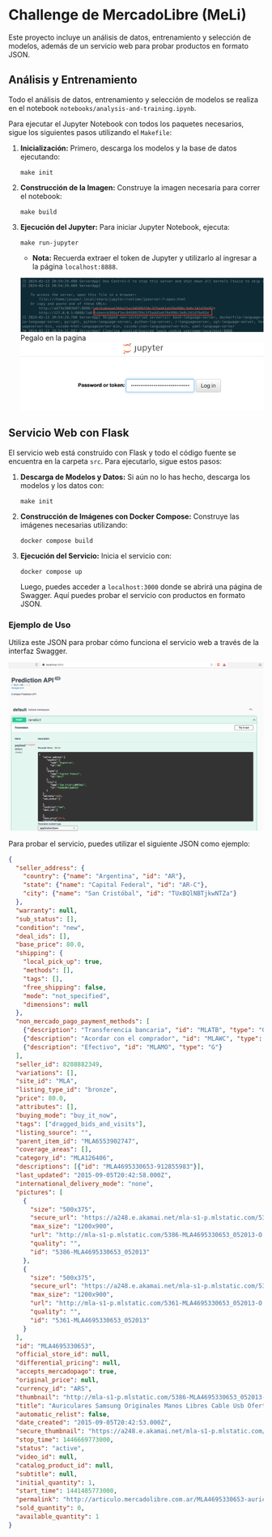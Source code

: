 # Challenge de MercadoLibre (MeLi)

Este proyecto incluye un análisis de datos, entrenamiento y selección de modelos, además de un servicio web para probar productos en formato JSON.

## Análisis y Entrenamiento

Todo el análisis de datos, entrenamiento y selección de modelos se realiza en el notebook `notebooks/analysis-and-training.ipynb`.

Para ejecutar el Jupyter Notebook con todos los paquetes necesarios, sigue los siguientes pasos utilizando el `Makefile`:

1. **Inicialización:** Primero, descarga los modelos y la base de datos ejecutando:

    ```
    make init
    ```

2. **Construcción de la Imagen:** Construye la imagen necesaria para correr el notebook:

    ```
    make build
    ```

3. **Ejecución del Jupyter:** Para iniciar Jupyter Notebook, ejecuta:

    ```
    make run-jupyter
    ```

    - **Nota:** Recuerda extraer el token de Jupyter y utilizarlo al ingresar a la página `localhost:8888`.

    ![](imgs/token-jupyter.png)
    Pegalo en la pagina
    ![](imgs/token-in-jupyter.png)
    

## Servicio Web con Flask

El servicio web está construido con Flask y todo el código fuente se encuentra en la carpeta `src`. Para ejecutarlo, sigue estos pasos:

1. **Descarga de Modelos y Datos:** Si aún no lo has hecho, descarga los modelos y los datos con:

    ```
    make init
    ```

2. **Construcción de Imágenes con Docker Compose:** Construye las imágenes necesarias utilizando:

    ```
    docker compose build
    ```

3. **Ejecución del Servicio:** Inicia el servicio con:

    ```
    docker compose up
    ```

    Luego, puedes acceder a `localhost:3000` donde se abrirá una página de Swagger. Aquí puedes probar el servicio con productos en formato JSON.

### Ejemplo de Uso

Utiliza este JSON para probar cómo funciona el servicio web a través de la interfaz Swagger.

![](imgs/swagger.png)

Para probar el servicio, puedes utilizar el siguiente JSON como ejemplo:

```json
{
  "seller_address": {
    "country": {"name": "Argentina", "id": "AR"},
    "state": {"name": "Capital Federal", "id": "AR-C"},
    "city": {"name": "San Cristóbal", "id": "TUxBQlNBTjkwNTZa"}
  },
  "warranty": null,
  "sub_status": [],
  "condition": "new",
  "deal_ids": [],
  "base_price": 80.0,
  "shipping": {
    "local_pick_up": true,
    "methods": [],
    "tags": [],
    "free_shipping": false,
    "mode": "not_specified",
    "dimensions": null
  },
  "non_mercado_pago_payment_methods": [
    {"description": "Transferencia bancaria", "id": "MLATB", "type": "G"},
    {"description": "Acordar con el comprador", "id": "MLAWC", "type": "G"},
    {"description": "Efectivo", "id": "MLAMO", "type": "G"}
  ],
  "seller_id": 8208882349,
  "variations": [],
  "site_id": "MLA",
  "listing_type_id": "bronze",
  "price": 80.0,
  "attributes": [],
  "buying_mode": "buy_it_now",
  "tags": ["dragged_bids_and_visits"],
  "listing_source": "",
  "parent_item_id": "MLA6553902747",
  "coverage_areas": [],
  "category_id": "MLA126406",
  "descriptions": [{"id": "MLA4695330653-912855983"}],
  "last_updated": "2015-09-05T20:42:58.000Z",
  "international_delivery_mode": "none",
  "pictures": [
    {
      "size": "500x375",
      "secure_url": "https://a248.e.akamai.net/mla-s1-p.mlstatic.com/5386-MLA4695330653_052013-O.jpg",
      "max_size": "1200x900",
      "url": "http://mla-s1-p.mlstatic.com/5386-MLA4695330653_052013-O.jpg",
      "quality": "",
      "id": "5386-MLA4695330653_052013"
    },
    {
      "size": "500x375",
      "secure_url": "https://a248.e.akamai.net/mla-s1-p.mlstatic.com/5361-MLA4695330653_052013-O.jpg",
      "max_size": "1200x900",
      "url": "http://mla-s1-p.mlstatic.com/5361-MLA4695330653_052013-O.jpg",
      "quality": "",
      "id": "5361-MLA4695330653_052013"
    }
  ],
  "id": "MLA4695330653",
  "official_store_id": null,
  "differential_pricing": null,
  "accepts_mercadopago": true,
  "original_price": null,
  "currency_id": "ARS",
  "thumbnail": "http://mla-s1-p.mlstatic.com/5386-MLA4695330653_052013-I.jpg",
  "title": "Auriculares Samsung Originales Manos Libres Cable Usb Oferta",
  "automatic_relist": false,
  "date_created": "2015-09-05T20:42:53.000Z",
  "secure_thumbnail": "https://a248.e.akamai.net/mla-s1-p.mlstatic.com/5386-MLA4695330653_052013-I.jpg",
  "stop_time": 1446669773000,
  "status": "active",
  "video_id": null,
  "catalog_product_id": null,
  "subtitle": null,
  "initial_quantity": 1,
  "start_time": 1441485773000,
  "permalink": "http://articulo.mercadolibre.com.ar/MLA4695330653-auriculares-samsung-originales-manos-libres-cable-usb-oferta-_JM",
  "sold_quantity": 0,
  "available_quantity": 1
}
